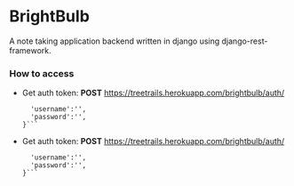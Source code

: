 # BrightBulb
A note taking application backend written in django using django-rest-framework.

### How to access

- Get auth token: **POST**
  https://treetrails.herokuapp.com/brightbulb/auth/
  ```{
    'username':'',
    'password':'',
  }```

- Get auth token: **POST**
  https://treetrails.herokuapp.com/brightbulb/auth/
  ```{
    'username':'',
    'password':'',
  }```
